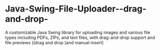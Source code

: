 # Java-Swing-File-Uploader--drag-and-drop-
A customizable Java Swing library for uploading images and various file types including PDFs, ZIPs, and text files, with drag-and-drop support and file previews ((drag and drop )and manual insert)
